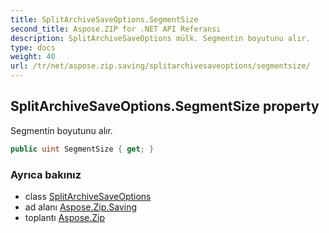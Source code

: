 ```yaml
---
title: SplitArchiveSaveOptions.SegmentSize
second_title: Aspose.ZIP for .NET API Referansı
description: SplitArchiveSaveOptions mülk. Segmentin boyutunu alır.
type: docs
weight: 40
url: /tr/net/aspose.zip.saving/splitarchivesaveoptions/segmentsize/
---
```

## SplitArchiveSaveOptions.SegmentSize property

Segmentin boyutunu alır.

```csharp
public uint SegmentSize { get; }
```

### Ayrıca bakınız

* class [SplitArchiveSaveOptions](../)
* ad alanı [Aspose.Zip.Saving](../../splitarchivesaveoptions/)
* toplantı [Aspose.Zip](../../../)



